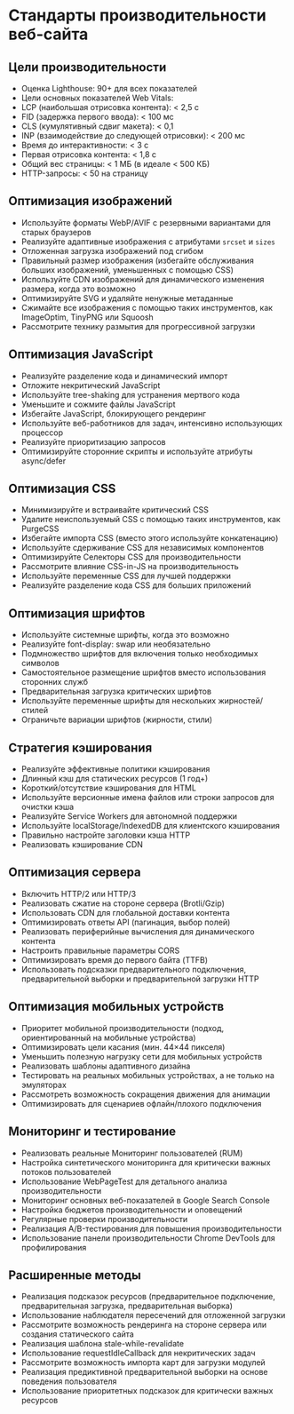 # Стандарты производительности веб-сайта

## Цели производительности

- Оценка Lighthouse: 90+ для всех показателей
- Цели основных показателей Web Vitals:
- LCP (наибольшая отрисовка контента): < 2,5 с
- FID (задержка первого ввода): < 100 мс
- CLS (кумулятивный сдвиг макета): < 0,1
- INP (взаимодействие до следующей отрисовки): < 200 мс
- Время до интерактивности: < 3 с
- Первая отрисовка контента: < 1,8 с
- Общий вес страницы: < 1 МБ (в идеале < 500 КБ)
- HTTP-запросы: < 50 на страницу

## Оптимизация изображений

- Используйте форматы WebP/AVIF с резервными вариантами для старых браузеров
- Реализуйте адаптивные изображения с атрибутами `srcset` и `sizes`
- Отложенная загрузка изображений под сгибом
- Правильный размер изображения (избегайте обслуживания больших изображений, уменьшенных с помощью CSS) 
- Используйте CDN изображений для динамического изменения размера, когда это возможно 
- Оптимизируйте SVG и удаляйте ненужные метаданные 
- Сжимайте все изображения с помощью таких инструментов, как ImageOptim, TinyPNG или Squoosh 
- Рассмотрите технику размытия для прогрессивной загрузки 

## Оптимизация JavaScript 

- Реализуйте разделение кода и динамический импорт 
- Отложите некритический JavaScript 
- Используйте tree-shaking для устранения мертвого кода 
- Уменьшите и сожмите файлы JavaScript 
- Избегайте JavaScript, блокирующего рендеринг 
- Используйте веб-работников для задач, интенсивно использующих процессор 
- Реализуйте приоритизацию запросов 
- Оптимизируйте сторонние скрипты и используйте атрибуты async/defer 

## Оптимизация CSS 

- Минимизируйте и встраивайте критический CSS 
- Удалите неиспользуемый CSS с помощью таких инструментов, как PurgeCSS 
- Избегайте импорта CSS (вместо этого используйте конкатенацию) 
- Используйте сдерживание CSS для независимых компонентов 
- Оптимизируйте Селекторы CSS для производительности
- Рассмотрите влияние CSS-in-JS на производительность
- Используйте переменные CSS для лучшей поддержки
- Реализуйте разделение кода CSS для больших приложений

## Оптимизация шрифтов

- Используйте системные шрифты, когда это возможно
- Реализуйте font-display: swap или необязательно
- Подмножество шрифтов для включения только необходимых символов
- Самостоятельное размещение шрифтов вместо использования сторонних служб
- Предварительная загрузка критических шрифтов
- Используйте переменные шрифты для нескольких жирностей/стилей
- Ограничьте вариации шрифтов (жирности, стили)

## Стратегия кэширования

- Реализуйте эффективные политики кэширования
- Длинный кэш для статических ресурсов (1 год+)
- Короткий/отсутствие кэширования для HTML
- Используйте версионные имена файлов или строки запросов для очистки кэша
- Реализуйте Service Workers для автономной поддержки
- Используйте localStorage/IndexedDB для клиентского кэширования
- Правильно настройте заголовки кэша HTTP
- Реализовать кэширование CDN 

## Оптимизация сервера 

- Включить HTTP/2 или HTTP/3 
- Реализовать сжатие на стороне сервера (Brotli/Gzip) 
- Использовать CDN для глобальной доставки контента 
- Оптимизировать ответы API (пагинация, выбор полей) 
- Реализовать периферийные вычисления для динамического контента 
- Настроить правильные параметры CORS 
- Оптимизировать время до первого байта (TTFB) 
- Использовать подсказки предварительного подключения, предварительной выборки и предварительной загрузки HTTP 

## Оптимизация мобильных устройств 

- Приоритет мобильной производительности (подход, ориентированный на мобильные устройства) 
- Оптимизировать цели касания (мин. 44×44 пикселя) 
- Уменьшить полезную нагрузку сети для мобильных устройств 
- Реализовать шаблоны адаптивного дизайна 
- Тестировать на реальных мобильных устройствах, а не только на эмуляторах 
- Рассмотреть возможность сокращения движения для анимации 
- Оптимизировать для сценариев офлайн/плохого подключения 

## Мониторинг и тестирование 

- Реализовать реальные Мониторинг пользователей (RUM) 
- Настройка синтетического мониторинга для критически важных потоков пользователей 
- Использование WebPageTest для детального анализа производительности 
- Мониторинг основных веб-показателей в Google Search Console 
- Настройка бюджетов производительности и оповещений 
- Регулярные проверки производительности 
- Реализация A/B-тестирования для повышения производительности 
- Использование панели производительности Chrome DevTools для профилирования 

## Расширенные методы 

- Реализация подсказок ресурсов (предварительное подключение, предварительная загрузка, предварительная выборка) 
- Использование наблюдателя пересечений для отложенной загрузки 
- Рассмотрите возможность рендеринга на стороне сервера или создания статического сайта 
- Реализация шаблона stale-while-revalidate 
- Использование requestIdleCallback для некритических задач 
- Рассмотрите возможность импорта карт для загрузки модулей 
- Реализация предиктивной предварительной выборки на основе поведения пользователя 
- Использование приоритетных подсказок для критически важных ресурсов